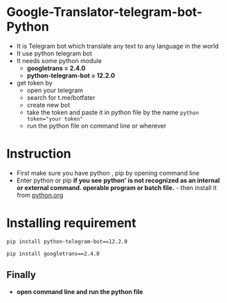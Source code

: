 # Google-Translator-telegram-bot-Python
  - It is Telegram bot which translate any text to any language in the world
  - It use python telegram bot
  - It needs some python module
    - **googletrans = 2.4.0**
    - **python-telegram-bot = 12.2.0**
  - get token by  
    - open your telegram 
    - search for t.me/botfater
    - create new bot
    - take the token and paste it in python file by the name `python token="your token"`
    - run the python file on command line or wherever
# Instruction
  - First make sure you have python , pip by opening command line
  - Enter python or pip __if you see__
      __python' is not recognized as an internal or external command.
      operable program or batch file.__
            - then install it from [python.org](https://www.python.org/downloads/)
# Installing requirement 
  ```
  pip install python-telegram-bot==12.2.0
  ```
  ```
  pip install googletrans==2.4.0
  ```
## Finally
  - **__open command line and run the python file__**
 

